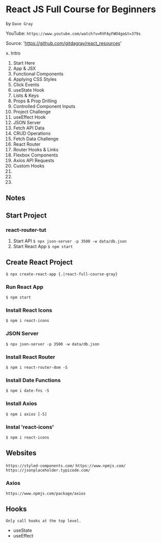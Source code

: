 # React JS Full Course for Beginners
by `Dave Gray`

YouTube: `https://www.youtube.com/watch?v=RVFAyFWO4go&t=379s`

Source: 'https://github.com/gitdagray/react_resources'

 x. Intro
01. Start Here
02. App & JSX
03. Functional Components
04. Applying CSS Styles
05. Click Events
06. useState Hook
07. Lists & Keys
08. Props & Prop Drilling
09. Controlled Component Inputs
10. Project Challenge
11. useEffect Hook
12. JSON Server
13. Fetch API Data
14. CRUD Operations
15. Fetch Data Challenge
16. React Router
17. Router Hooks & Links
18. Flexbox Components
19. Axios API Requests
20. Custom Hooks
21.
22.
23.

## Notes

## Start Project

### react-router-tut

1. Start API
    `$ npx json-server -p 3500 -w data/db.json`
2. Start React App
    `$ npm start`

## Create React Project

`$ npx create-react-app {.|react-full-course-gray}`

### Run React App

`$ npm start`

### Install React Icons

`$ npm i react-icons`

### JSON Server

`$ npx json-server -p 3500 -w data/db.json`

### Install React Router

`$ npm i react-router-dom -S`

### Install Date Functions

`$ npm i date-fns -S`

### Install Axios

`$ npm i axios [-S]`

### Instal 'react-icons'

`$ npm i react-icons`

## Websites

`https://styled-components.com/`
`https://www.npmjs.com/`
`https://jsonplaceholder.typicode.com/`

### Axios

`https://www.npmjs.com/package/axios`

## Hooks

`Only call hooks at the top level.`

* useState
* useEffect